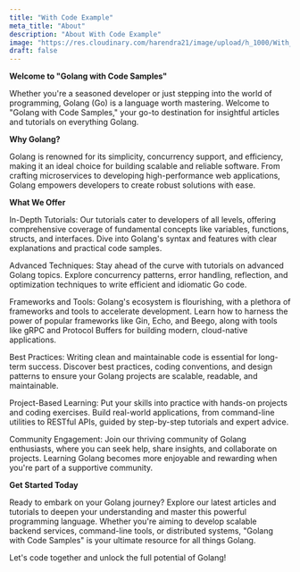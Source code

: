 ```yaml
---
title: "With Code Example"
meta_title: "About"
description: "About With Code Example"
image: "https://res.cloudinary.com/harendra21/image/upload/h_1000/With_Code_Example_pemcaz.png"
draft: false
---
```


**Welcome to "Golang with Code Samples"**

Whether you're a seasoned developer or just stepping into the world of programming, Golang (Go) is a language worth mastering. Welcome to "Golang with Code Samples," your go-to destination for insightful articles and tutorials on everything Golang.

**Why Golang?**

Golang is renowned for its simplicity, concurrency support, and efficiency, making it an ideal choice for building scalable and reliable software. From crafting microservices to developing high-performance web applications, Golang empowers developers to create robust solutions with ease.

**What We Offer**

In-Depth Tutorials: Our tutorials cater to developers of all levels, offering comprehensive coverage of fundamental concepts like variables, functions, structs, and interfaces. Dive into Golang's syntax and features with clear explanations and practical code samples.

Advanced Techniques: Stay ahead of the curve with tutorials on advanced Golang topics. Explore concurrency patterns, error handling, reflection, and optimization techniques to write efficient and idiomatic Go code.

Frameworks and Tools: Golang's ecosystem is flourishing, with a plethora of frameworks and tools to accelerate development. Learn how to harness the power of popular frameworks like Gin, Echo, and Beego, along with tools like gRPC and Protocol Buffers for building modern, cloud-native applications.

Best Practices: Writing clean and maintainable code is essential for long-term success. Discover best practices, coding conventions, and design patterns to ensure your Golang projects are scalable, readable, and maintainable.

Project-Based Learning: Put your skills into practice with hands-on projects and coding exercises. Build real-world applications, from command-line utilities to RESTful APIs, guided by step-by-step tutorials and expert advice.

Community Engagement: Join our thriving community of Golang enthusiasts, where you can seek help, share insights, and collaborate on projects. Learning Golang becomes more enjoyable and rewarding when you're part of a supportive community.

**Get Started Today**

Ready to embark on your Golang journey? Explore our latest articles and tutorials to deepen your understanding and master this powerful programming language. Whether you're aiming to develop scalable backend services, command-line tools, or distributed systems, "Golang with Code Samples" is your ultimate resource for all things Golang.

Let's code together and unlock the full potential of Golang!